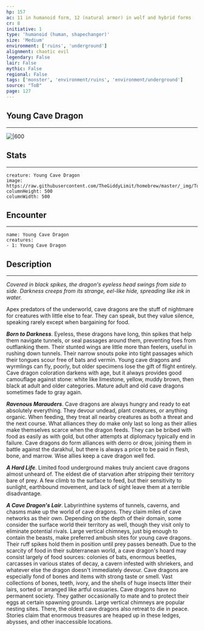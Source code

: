 ```yaml
---
hp: 157
ac: 11 in humanoid form, 12 (natural armor) in wolf and hybrid forms
cr: 8
initiative: 1
type: 'humanoid (human, shapechanger)'    
size: 'Medium'
environment: ['ruins', 'underground']
alignment: chaotic evil
legendary: False
lair: False
mythic: False
regional: False
tags: ['monster', 'environment/ruins', 'environment/underground']
source: "ToB"
page: 127
---
```


## Young Cave Dragon
---

![|600](https://raw.githubusercontent.com/TheGiddyLimit/homebrew/master/_img/ToB/Cave%20Dragon.webp)

## Stats
---

```statblock
creature: Young Cave Dragon
image: https://raw.githubusercontent.com/TheGiddyLimit/homebrew/master/_img/ToB/token/Cave%20Dragon.png
columnHeight: 500
columnWidth: 500
```

## Encounter
---

```encounter-table
name: Young Cave Dragon
creatures:
- 1: Young Cave Dragon
```

## Description
---
_Covered in black spikes, the dragon's eyeless head swings from side to side. Darkness creeps from its strange, eel-like hide, spreading like ink in water._

Apex predators of the underworld, cave dragons are the stuff of nightmare for creatures with little else to fear. They can speak, but they value silence, speaking rarely except when bargaining for food.

**_Born to Darkness_**. Eyeless, these dragons have long, thin spikes that help them navigate tunnels, or seal passages around them, preventing foes from outflanking them. Their stunted wings are little more than feelers, useful in rushing down tunnels. Their narrow snouts poke into tight passages which their tongues scour free of bats and vermin. Young cave dragons and wyrmlings can fly, poorly, but older specimens lose the gift of flight entirely.
Cave dragon coloration darkens with age, but it always provides good camouflage against stone: white like limestone, yellow, muddy brown, then black at adult and older categories. Mature adult and old cave dragons sometimes fade to gray again.

**_Ravenous Marauders_**. Cave dragons are always hungry and ready to eat absolutely everything. They devour undead, plant creatures, or anything organic. When feeding, they treat all nearby creatures as both a threat and the next course. What alliances they do make only last so long as their allies make themselves scarce when the dragon feeds. They can be bribed with food as easily as with gold, but other attempts at diplomacy typically end in failure. Cave dragons do form alliances with derro or drow, joining them in battle against the darakhul, but there is always a price to be paid in flesh, bone, and marrow. Wise allies keep a cave dragon well fed.

**_A Hard Life_**. Limited food underground makes truly ancient cave dragons almost unheard of. The eldest die of starvation after stripping their territory bare of prey. A few climb to the surface to feed, but their sensitivity to sunlight, earthbound movement, and lack of sight leave them at a terrible disadvantage.


**_A Cave Dragon's Lair_**. Labyrinthine systems of tunnels, caverns, and chasms make up the world of cave dragons. They claim miles of cave networks as their own. Depending on the depth of their domain, some consider the surface world their territory as well, though they visit only to eliminate potential rivals.
Large vertical chimneys, just big enough to contain the beasts, make preferred ambush sites for young cave dragons. Their ruff spikes hold them in position until prey passes beneath.
Due to the scarcity of food in their subterranean world, a cave dragon's hoard may consist largely of food sources: colonies of bats, enormous beetles, carcasses in various states of decay, a cavern infested with shriekers, and whatever else the dragon doesn't immediately devour.
Cave dragons are especially fond of bones and items with strong taste or smell. Vast collections of bones, teeth, ivory, and the shells of huge insects litter their lairs, sorted or arranged like artful ossuaries.
Cave dragons have no permanent society. They gather occasionally to mate and to protect their eggs at certain spawning grounds. Large vertical chimneys are popular nesting sites. There, the oldest cave dragons also retreat to die in peace. Stories claim that enormous treasures are heaped up in these ledges, abysses, and other inaccessible locations.




